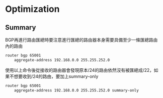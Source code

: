 # Optimization # 

## Summary ## 

BGP再進行路由匯總時要注意進行匯總的路由器本身需要具備至少一條匯總路由內的路由

```bash
router bgp 65001 
    aggregate-address 192.168.0.0 255.255.252.0 
```

使用以上命令後從接收的路由器會發現原本/24的路由依然沒有被匯總成/22，如果不想要收到/24的路由，要加上summary-only 

```bash
router bgp 65001
    aggregate-address 192.168.0.0 255.255.252.0 summary-only 
```

